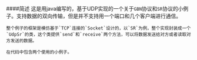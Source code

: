 ####简述
    这是用java编写的，基于UDP实现的一个关于`GBN`协议和`SR`协议的小例子。支持数据的双向传输，但是并不支持用一个端口和几个客户端进行通信。

    整个例子的框架是模仿基于`TCP`连接的`Socket`设计的，以`SR`为例，整个实现封装成一个`UdpSr`的类，这个类提供`send`和`receive`两个方法，可以将数据发送给对方或者读取对方发送的数据。

    在代码中包含两个使用的小例子。